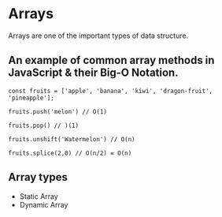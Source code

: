 # Arrays

Arrays are one of the important types of data structure.

## An example of common array methods in JavaScript & their Big-O Notation.

```
const fruits = ['apple', 'banana', 'kiwi', 'dragon-fruit', 'pineapple'];

fruits.push('melon') // O(1)

fruits.pop() // )(1)

fruits.unshift('Watermelon') // O(n)

fruits.splice(2,0) // O(n/2) = O(n)
```

## Array types

- Static Array
- Dynamic Array